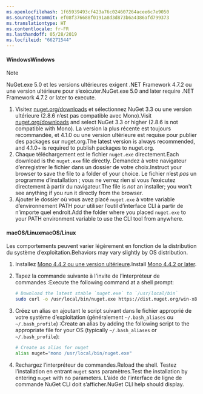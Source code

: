 ```yaml
---
ms.openlocfilehash: 1f65939493cf423a76c024607264acee6c7e9050
ms.sourcegitcommit: ef08f376688f0191a8d3d873b6a4386afd799373
ms.translationtype: HT
ms.contentlocale: fr-FR
ms.lasthandoff: 05/28/2019
ms.locfileid: "66271544"
---
```

#### <a name="windows"></a><span data-ttu-id="a75ef-101">Windows</span><span class="sxs-lookup"><span data-stu-id="a75ef-101">Windows</span></span>

> [!Note]
> <span data-ttu-id="a75ef-102">NuGet.exe 5.0 et les versions ultérieures exigent .NET Framework 4.7.2 ou une version ultérieure pour s’exécuter.</span><span class="sxs-lookup"><span data-stu-id="a75ef-102">NuGet.exe 5.0 and later require .NET Framework 4.7.2 or later to execute.</span></span>

1. <span data-ttu-id="a75ef-103">Visitez [nuget.org/downloads](https://nuget.org/downloads) et sélectionnez NuGet 3.3 ou une version ultérieure (2.8.6 n’est pas compatible avec Mono).</span><span class="sxs-lookup"><span data-stu-id="a75ef-103">Visit [nuget.org/downloads](https://nuget.org/downloads) and select NuGet 3.3 or higher (2.8.6 is not compatible with Mono).</span></span> <span data-ttu-id="a75ef-104">La version la plus récente est toujours recommandée, et 4.1.0 ou une version ultérieure est requise pour publier des packages sur nuget.org.</span><span class="sxs-lookup"><span data-stu-id="a75ef-104">The latest version is always recommended, and 4.1.0+ is required to publish packages to nuget.org.</span></span>
1. <span data-ttu-id="a75ef-105">Chaque téléchargement est le fichier `nuget.exe` directement.</span><span class="sxs-lookup"><span data-stu-id="a75ef-105">Each download is the `nuget.exe` file directly.</span></span> <span data-ttu-id="a75ef-106">Demandez à votre navigateur d’enregistrer le fichier dans un dossier de votre choix.</span><span class="sxs-lookup"><span data-stu-id="a75ef-106">Instruct your browser to save the file to a folder of your choice.</span></span> <span data-ttu-id="a75ef-107">Le fichier n’est *pas* un programme d’installation ; vous ne verrez rien si vous l’exécutez directement à partir du navigateur.</span><span class="sxs-lookup"><span data-stu-id="a75ef-107">The file is *not* an installer; you won't see anything if you run it directly from the browser.</span></span>
1. <span data-ttu-id="a75ef-108">Ajouter le dossier où vous avez placé `nuget.exe` à votre variable d’environnement PATH pour utiliser l’outil d’interface CLI à partir de n’importe quel endroit.</span><span class="sxs-lookup"><span data-stu-id="a75ef-108">Add the folder where you placed `nuget.exe` to your PATH environment variable to use the CLI tool from anywhere.</span></span>

#### <a name="macoslinux"></a><span data-ttu-id="a75ef-109">macOS/Linux</span><span class="sxs-lookup"><span data-stu-id="a75ef-109">macOS/Linux</span></span>

<span data-ttu-id="a75ef-110">Les comportements peuvent varier légèrement en fonction de la distribution du système d’exploitation.</span><span class="sxs-lookup"><span data-stu-id="a75ef-110">Behaviors may vary slightly by OS distribution.</span></span>

1. <span data-ttu-id="a75ef-111">Installez [Mono 4.4.2 ou une version ultérieure](http://www.mono-project.com/docs/getting-started/install/).</span><span class="sxs-lookup"><span data-stu-id="a75ef-111">Install [Mono 4.4.2 or later](http://www.mono-project.com/docs/getting-started/install/).</span></span>

1. <span data-ttu-id="a75ef-112">Tapez la commande suivante à l'invite de l’interpréteur de commandes :</span><span class="sxs-lookup"><span data-stu-id="a75ef-112">Execute the following command at a shell prompt:</span></span>

    ```bash
    # Download the latest stable `nuget.exe` to `/usr/local/bin`
    sudo curl -o /usr/local/bin/nuget.exe https://dist.nuget.org/win-x86-commandline/latest/nuget.exe
    ```

1. <span data-ttu-id="a75ef-113">Créez un alias en ajoutant le script suivant dans le fichier approprié de votre système d’exploitation (généralement `~/.bash_aliases` ou `~/.bash_profile`) :</span><span class="sxs-lookup"><span data-stu-id="a75ef-113">Create an alias by adding the following script to the appropriate file for your OS (typically `~/.bash_aliases` or `~/.bash_profile`):</span></span>

    ```bash
    # Create as alias for nuget
    alias nuget="mono /usr/local/bin/nuget.exe"
    ```

1. <span data-ttu-id="a75ef-114">Rechargez l’interpréteur de commandes.</span><span class="sxs-lookup"><span data-stu-id="a75ef-114">Reload the shell.</span></span>  <span data-ttu-id="a75ef-115">Testez l’installation en entrant `nuget` sans paramètres.</span><span class="sxs-lookup"><span data-stu-id="a75ef-115">Test the installation by entering `nuget` with no parameters.</span></span> <span data-ttu-id="a75ef-116">L’aide de l’interface de ligne de commande NuGet CLI doit s’afficher.</span><span class="sxs-lookup"><span data-stu-id="a75ef-116">NuGet CLI help should display.</span></span>
